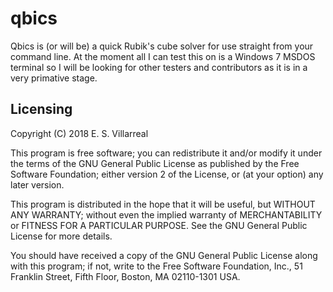 # qbics

Qbics is (or will be) a quick Rubik's cube solver for use straight from your command line. At the moment all I can test this on is a Windows 7 MSDOS terminal so I will be looking for other testers and contributors as it is in a very primative stage.

## Licensing

Copyright (C) 2018  E. S. Villarreal

This program is free software; you can redistribute it and/or modify
it under the terms of the GNU General Public License as published by
the Free Software Foundation; either version 2 of the License, or
(at your option) any later version.

This program is distributed in the hope that it will be useful,
but WITHOUT ANY WARRANTY; without even the implied warranty of
MERCHANTABILITY or FITNESS FOR A PARTICULAR PURPOSE.  See the
GNU General Public License for more details.

You should have received a copy of the GNU General Public License along
with this program; if not, write to the Free Software Foundation, Inc.,
51 Franklin Street, Fifth Floor, Boston, MA 02110-1301 USA.